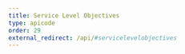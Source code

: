```yaml
---
title: Service Level Objectives
type: apicode
order: 29
external_redirect: /api/#servicelevelobjectives
---
```

